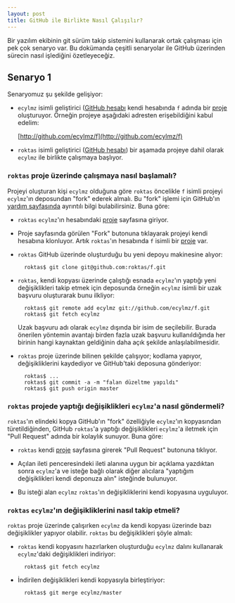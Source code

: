 ```yaml
---
layout: post
title: GitHub ile Birlikte Nasıl Çalışılır?
---
```


Bir yazılım ekibinin git sürüm takip sistemini kullanarak ortak çalışması için
pek çok senaryo var.   Bu dokümanda çeşitli senaryolar ile GitHub üzerinden
sürecin nasıl işlediğini özetleyeceğiz.

## Senaryo 1

Senaryomuz şu şekilde gelişiyor:

- `ecylmz` isimli geliştirici ([GitHub hesabı](http://github.com/ecylmaz)
  kendi hesabında `f` adında bir [proje](http://github.com/ecylmz/f)
  oluşturuyor.  Örneğin projeye aşağıdaki adresten erişebildiğini kabul
  edelim:
  
  [http://github.com/ecylmz/f](http://github.com/ecylmz/f)

- `roktas` isimli geliştirici ([GitHub hesabı](http://github.com/roktas)) bir
  aşamada projeye dahil olarak `ecylmz` ile birlikte çalışmaya başlıyor.

### `roktas` proje üzerinde çalışmaya nasıl başlamalı?

Projeyi oluşturan kişi `ecylmz` olduğuna göre `roktas` öncelikle `f` isimli
projeyi `ecylmz`'ın deposundan "fork" ederek almalı.  Bu "fork" işlemi
için GitHub'ın [yardım sayfasında](http://help.github.com/forking/) ayrıntılı
bilgi bulabilirsiniz.  Buna göre:

- `roktas` `ecylmz`'ın hesabındaki [proje](http://github.com/ecylmz/f)
  sayfasına giriyor.

- Proje sayfasında görülen "Fork" butonuna tıklayarak projeyi kendi hesabına
  klonluyor.  Artık `roktas`'ın hesabında `f` isimli bir
  [proje](http://github.com/roktas/f) var.

- `roktas` GitHub üzerinde oluşturduğu bu yeni depoyu makinesine alıyor:

        roktas$ git clone git@github.com:roktas/f.git

- `roktas`, kendi kopyası üzerinde çalıştığı esnada `ecylmz`'ın yaptığı yeni
  değişiklikleri takip etmek için deposunda örneğin `ecylmz` isimli bir uzak
  başvuru oluşturarak bunu ilkliyor:

        roktas$ git remote add ecylmz git://github.com/ecylmz/f.git
        roktas$ git fetch ecylmz

  Uzak başvuru adı olarak `ecylmz` dışında bir isim de seçilebilir.  Burada
  önerilen yöntemin avantajı birden fazla uzak başvuru kullanıldığında her
  birinin hangi kaynaktan geldiğinin daha açık şekilde anlaşılabilmesidir.

- `roktas` proje üzerinde bilinen şekilde çalışıyor;  kodlama yapıyor,
  değişikliklerini kaydediyor ve GitHub'taki deposuna gönderiyor:

        roktas$ ...
        roktas$ git commit -a -m "falan düzeltme yapıldı"
        roktas$ git push origin master

### `roktas` projede yaptığı değişiklikleri `ecylmz`'a nasıl göndermeli?

`roktas`'ın elindeki kopya GitHub'ın "fork" özelliğiyle `ecylmz`'ın kopyasından
türetildiğinden, GitHub `roktas`'a yaptığı değişiklikleri `ecylmz`'a iletmek için
"Pull Request" adında bir kolaylık sunuyor.  Buna göre:

- `roktas` kendi [proje](http://github.com/roktas/f) sayfasına girerek "Pull
  Request" butonuna tıklıyor.

- Açılan ileti penceresindeki ileti alanına uygun bir açıklama yazdıktan sonra
  `ecylmz`'a ve isteğe bağlı olarak diğer alıcılara "yaptığım değişiklikleri
  kendi deponuza alın" isteğinde bulunuyor.

- Bu isteği alan `ecylmz` `roktas`'ın değişikliklerini kendi kopyasına
  uyguluyor.

### `roktas` `ecylmz`'ın değişikliklerini nasıl takip etmeli?

`roktas` proje üzerinde çalışırken `ecylmz` da kendi kopyası üzerinde bazı
değişiklikler yapıyor olabilir.  `roktas` bu değişiklikleri şöyle almalı:

- `roktas` kendi kopyasını hazırlarken oluşturduğu `ecylmz` dalını kullanarak
  `ecylmz`'daki değişiklikleri indiriyor:

        roktas$ git fetch ecylmz

- İndirilen değişiklikleri kendi kopyasıyla birleştiriyor:

        roktas$ git merge ecylmz/master
